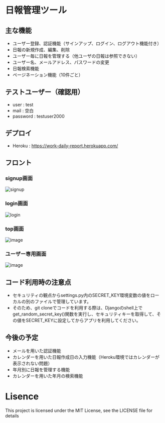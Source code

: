 # 日報管理ツール
## 主な機能
- ユーザー登録、認証機能（サインアップ、ログイン、ログアウト機能付き）
- 日報の新規作成、編集、削除
- ユーザー毎に日報を管理する（他ユーザの日報は参照できない）
- ユーザー名、メールアドレス、パスワードの変更
- 日報検索機能
- ページネーション機能（10件ごと）

## テストユーザー（確認用）
- user : test
- mail : 空白
- password : testuser2000 

## デプロイ
- Heroku : https://work-daily-report.herokuapp.com/

## フロント

### signup画面
![signup](https://user-images.githubusercontent.com/65697369/194267062-6cb36f2a-33c5-4b16-8b4a-a2a920247d06.png)


### login画面
![login](https://user-images.githubusercontent.com/65697369/194266840-e520516d-84b6-4a8a-ae1e-099ea2d19bc9.png)

### top画面
![image](https://user-images.githubusercontent.com/65697369/194268660-2d0075b9-4a24-4098-8fb8-0766b1fe1822.png)

### ユーザー専用画面
![image](https://user-images.githubusercontent.com/65697369/194269027-67ce7aec-10fc-4ec9-b0cb-6f966c0010d8.png)

## コード利用時の注意点
- セキュリティの観点からsettings.py内のSECRET_KEY環境変数の値をローカルの別のファイルで管理しています。
- そのため、git cloneでコードを利用する際は、Djangoのshell上でget_random_secret_key()関数を実行し、セキュリティキーを取得して、その値をSECRET_KEYに設定してからアプリを利用してください。

## 今後の予定
- メールを用いた認証機能
- カレンダーを用いた日報作成日の入力機能（Heroku環境ではカレンダーが表示されない問題）
- 年月別に日報を管理する機能
- カレンダーを用いた年月の検索機能

# Lisence
This project is licensed under the MIT License, see the LICENSE file for details
